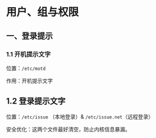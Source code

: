 # 用户、组与权限

## 一、登录提示

### 1.1 开机提示文字

位置：`/etc/motd`

作用：开机提示文字

## 1.2 登录提示文字

位置：`/etc/issue` （本地登录）& `/etc/issue.net`（远程登录）

安全优化：这两个文件最好清空，防止内核信息暴漏。